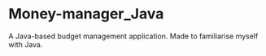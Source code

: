 # Money-manager_Java
A Java-based budget management application. Made to familiarise myself with Java.
